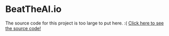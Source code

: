 # BeatTheAI.io
The source code for this project is too large to put here. :(
[Click here to see the source code!](https://github.com/raad1masum/BeatTheAI.io)